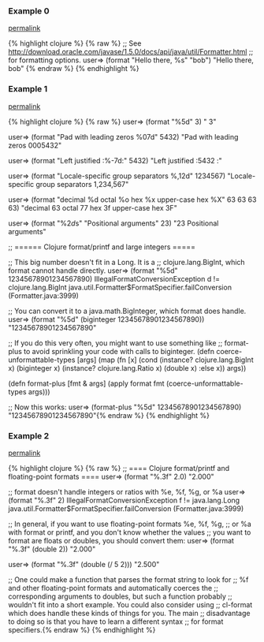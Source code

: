 ### Example 0
[permalink](#example-0)

{% highlight clojure %}
{% raw %}
;; See http://download.oracle.com/javase/1.5.0/docs/api/java/util/Formatter.html
;; for formatting options.
user=> (format "Hello there, %s" "bob")
"Hello there, bob"
{% endraw %}
{% endhighlight %}


### Example 1
[permalink](#example-1)

{% highlight clojure %}
{% raw %}
user=> (format "%5d" 3)
"    3"

user=> (format "Pad with leading zeros %07d" 5432)
"Pad with leading zeros 0005432"

user=> (format "Left justified :%-7d:" 5432)
"Left justified :5432   :"

user=> (format "Locale-specific group separators %,12d" 1234567)
"Locale-specific group separators    1,234,567"

user=> (format "decimal %d  octal %o  hex %x  upper-case hex %X" 63 63 63 63)
"decimal 63  octal 77  hex 3f  upper-case hex 3F"

user=> (format "%2$d %1$s" "Positional arguments" 23)
"23 Positional arguments"

;;    ====== Clojure format/printf and large integers =====

;; This big number doesn't fit in a Long.  It is a
;; clojure.lang.BigInt, which format cannot handle directly.
user=> (format "%5d" 12345678901234567890)
IllegalFormatConversionException d != clojure.lang.BigInt  java.util.Formatter$FormatSpecifier.failConversion (Formatter.java:3999)

;; You can convert it to a java.math.BigInteger, which format does handle.
user=> (format "%5d" (biginteger 12345678901234567890))
"12345678901234567890"

;; If you do this very often, you might want to use something like
;; format-plus to avoid sprinkling your code with calls to biginteger.
(defn coerce-unformattable-types [args]
  (map (fn [x]
         (cond (instance? clojure.lang.BigInt x) (biginteger x)
               (instance? clojure.lang.Ratio x) (double x)
               :else x))
       args))

(defn format-plus [fmt & args]
  (apply format fmt (coerce-unformattable-types args)))

;; Now this works:
user=> (format-plus "%5d" 12345678901234567890)
"12345678901234567890"{% endraw %}
{% endhighlight %}


### Example 2
[permalink](#example-2)

{% highlight clojure %}
{% raw %}
;;  ==== Clojure format/printf and floating-point formats ====
user=> (format "%.3f" 2.0)
"2.000"

;; format doesn't handle integers or ratios with %e, %f, %g, or %a
user=> (format "%.3f" 2)
IllegalFormatConversionException f != java.lang.Long  java.util.Formatter$FormatSpecifier.failConversion (Formatter.java:3999)

;; In general, if you want to use floating-point formats %e, %f, %g,
;; or %a with format or printf, and you don't know whether the values
;; you want to format are floats or doubles, you should convert them:
user=> (format "%.3f" (double 2))
"2.000"

user=> (format "%.3f" (double (/ 5 2)))
"2.500"

;; One could make a function that parses the format string to look for
;; %f and other floating-point formats and automatically coerces the
;; corresponding arguments to doubles, but such a function probably
;; wouldn't fit into a short example.  You could also consider using
;; cl-format which does handle these kinds of things for you.  The main
;; disadvantage to doing so is that you have to learn a different syntax
;; for format specifiers.{% endraw %}
{% endhighlight %}


